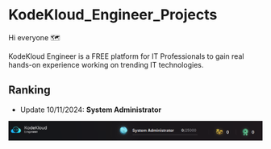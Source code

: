# KodeKloud_Engineer_Projects

Hi everyone 🗺️

KodeKloud Engineer is a FREE platform for IT Professionals to gain real hands-on experience working on trending IT technologies.

## Ranking

- Update 10/11/2024: **System Administrator**

![System Administratior](assets/system_administrator.png)
